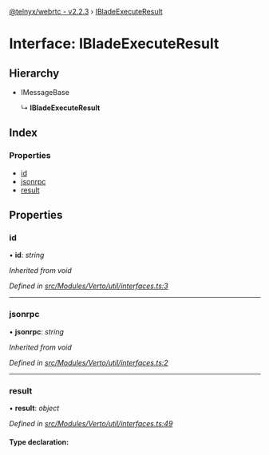 [@telnyx/webrtc - v2.2.3](../README.md) › [IBladeExecuteResult](ibladeexecuteresult.md)

# Interface: IBladeExecuteResult

## Hierarchy

* IMessageBase

  ↳ **IBladeExecuteResult**

## Index

### Properties

* [id](ibladeexecuteresult.md#id)
* [jsonrpc](ibladeexecuteresult.md#jsonrpc)
* [result](ibladeexecuteresult.md#result)

## Properties

###  id

• **id**: *string*

*Inherited from void*

*Defined in [src/Modules/Verto/util/interfaces.ts:3](https://github.com/team-telnyx/webrtc/blob/main/packages/js/src/Modules/Verto/util/interfaces.ts#L3)*

___

###  jsonrpc

• **jsonrpc**: *string*

*Inherited from void*

*Defined in [src/Modules/Verto/util/interfaces.ts:2](https://github.com/team-telnyx/webrtc/blob/main/packages/js/src/Modules/Verto/util/interfaces.ts#L2)*

___

###  result

• **result**: *object*

*Defined in [src/Modules/Verto/util/interfaces.ts:49](https://github.com/team-telnyx/webrtc/blob/main/packages/js/src/Modules/Verto/util/interfaces.ts#L49)*

#### Type declaration:
